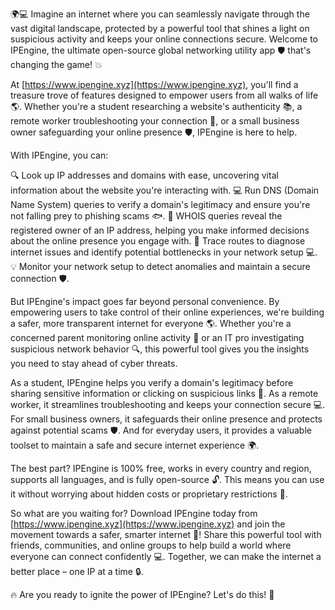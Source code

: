 🌍💻 Imagine an internet where you can seamlessly navigate through the vast digital landscape, protected by a powerful tool that shines a light on suspicious activity and keeps your online connections secure. Welcome to IPEngine, the ultimate open-source global networking utility app 🛡️ that's changing the game! 💥

At [https://www.ipengine.xyz](https://www.ipengine.xyz), you'll find a treasure trove of features designed to empower users from all walks of life 🌎. Whether you're a student researching a website's authenticity 📚, a remote worker troubleshooting your connection 🏢, or a small business owner safeguarding your online presence 🛡️, IPEngine is here to help.

With IPEngine, you can:

🔍 Look up IP addresses and domains with ease, uncovering vital information about the website you're interacting with.
💻 Run DNS (Domain Name System) queries to verify a domain's legitimacy and ensure you're not falling prey to phishing scams 🐟.
🔴 WHOIS queries reveal the registered owner of an IP address, helping you make informed decisions about the online presence you engage with.
🚀 Trace routes to diagnose internet issues and identify potential bottlenecks in your network setup 💻.
💡 Monitor your network setup to detect anomalies and maintain a secure connection 🛡️.

But IPEngine's impact goes far beyond personal convenience. By empowering users to take control of their online experiences, we're building a safer, more transparent internet for everyone 🌎. Whether you're a concerned parent monitoring online activity 🤝 or an IT pro investigating suspicious network behavior 🔍, this powerful tool gives you the insights you need to stay ahead of cyber threats.

As a student, IPEngine helps you verify a domain's legitimacy before sharing sensitive information or clicking on suspicious links 👀. As a remote worker, it streamlines troubleshooting and keeps your connection secure 💻. For small business owners, it safeguards their online presence and protects against potential scams 🛡️. And for everyday users, it provides a valuable toolset to maintain a safe and secure internet experience 🌍.

The best part? IPEngine is 100% free, works in every country and region, supports all languages, and is fully open-source 🔓. This means you can use it without worrying about hidden costs or proprietary restrictions 🤑.

So what are you waiting for? Download IPEngine today from [https://www.ipengine.xyz](https://www.ipengine.xyz) and join the movement towards a safer, smarter internet 🚀! Share this powerful tool with friends, communities, and online groups to help build a world where everyone can connect confidently 💻. Together, we can make the internet a better place – one IP at a time 🔒.

🔥 Are you ready to ignite the power of IPEngine? Let's do this! 🚀
